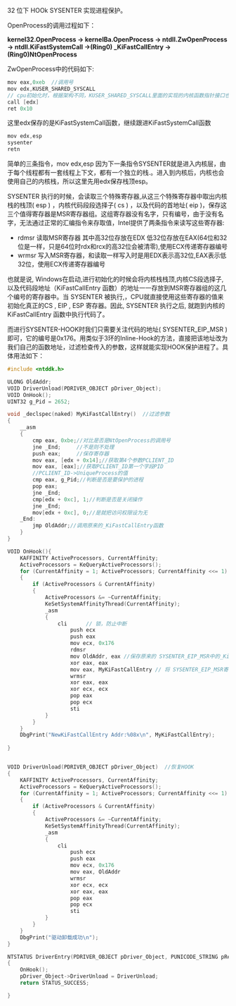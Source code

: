 32 位下 HOOk SYSENTER 实现进程保护。

OpenProcess的调用过程如下：

 **kernel32.OpenProcess -> kernelBa.OpenProcess -> ntdll.ZwOpenProcess -> ntdll.KiFastSystemCall ->(Ring0) _KiFastCallEntry -> (Ring0)NtOpenProcess**

ZwOpenProcess中的代码如下:

```c
mov eax,0xeb  //调用号
mov edx,KUSER_SHARED_SYSCALL 
// cpu初始化时，根据架构不同，KUSER_SHARED_SYSCALL里面的实现的内核函数指针接口也不同,可能是 KiIntSystemCall中断式系统调用 也可能是 KiFastSystemCall快速系统调用
call [edx]
ret 0x10
```
这里edx保存的是KiFastSystemCall函数，继续跟进KiFastSystemCall函数

```c
mov edx,esp
sysenter 
retn

```

简单的三条指令，mov edx,esp 因为下一条指令SYSENTER就是进入内核层，由于每个线程都有一套线程上下文，都有一个独立的栈.。进入到内核后，内核也会使用自己的内核栈，所以这里先用edx保存栈顶esp。

SYSENTER 执行的时候，会读取三个特殊寄存器,从这三个特殊寄存器中取出内核栈的栈顶( esp ) ，内核代码段段选择子( cs ) ，以及代码的首地址( eip )，保存这三个值得寄存器是MSR寄存器组。这组寄存器没有名字，只有编号，由于没有名字，无法通过正常的汇编指令来存取值，Intel提供了两条指令来读写这些寄存器:

* rdmsr 读取MSR寄存器 其中高32位存放在EDX 低32位存放在EAX(64位和32位是一样，只是64位时rdx和rcx的高32位会被清零),使用ECX传递寄存器编号
* wrmsr 写入MSR寄存器，和读取一样写入时是用EDX表示高32位,EAX表示低32位，使用ECX传递寄存器编号

也就是说, Windows在启动,进行初始化的时候会将内核栈栈顶,内核CS段选择子,以及代码段地址（KiFastCallEntry 函数）的地址一一存放到MSR寄存器组的这几个编号的寄存器中。当 SYSENTER 被执行,，CPU就直接使用这些寄存器的值来初始化真正的CS , EIP , ESP 寄存器。因此, SYSENTER 执行之后, 就跑到内核的 KiFastCallEntry 函数中执行代码了。

 
而进行SYSENTER-HOOK时我们只需要关注代码的地址( SYSENTER_EIP_MSR )即可，它的编号是0x176。用类似于3环的Inline-Hook的方法，直接把该地址改为我们自己的函数地址，过滤检查传入的参数，这样就能实现HOOK保护进程了。具体用法如下：

```c
#include <ntddk.h>

ULONG OldAddr;
VOID DriverUnload(PDRIVER_OBJECT pDriver_Object);
VOID OnHook();
UINT32 g_Pid = 2652;

void _declspec(naked) MyKiFastCallEntry()  //过滤参数
{
	__asm
	{
		cmp eax, 0xbe;//对比是否是NtOpenProcess的调用号
		jne _End;     //不是则不处理
		push eax;     //保存寄存器
		mov eax, [edx + 0x14];//获取第4个参数PCLIENT_ID
		mov eax, [eax];//获取PCLIENT_ID第一个字段PID
		//PCLIENT_ID->UniqueProcess的值       
		cmp eax, g_Pid;//判断是否是要保护的进程
		pop eax;
		jne _End;
		cmp[edx + 0xc], 1;//判断是否是关闭操作
		jne _End;
		mov[edx + 0xc], 0;//是就把访问权限设为无
	_End:
		jmp OldAddr;//调用原来的_KiFastCallEntry函数
	}
}

VOID OnHook(){
	KAFFINITY ActiveProcessors, CurrentAffinity;
	ActiveProcessors = KeQueryActiveProcessors();
	for (CurrentAffinity = 1; ActiveProcessors; CurrentAffinity <<= 1)  //考虑多核同步下，msr逻辑分离，所以修改每个内核的msr
	{
		if (ActiveProcessors & CurrentAffinity)
		{
			ActiveProcessors &= ~CurrentAffinity;
			KeSetSystemAffinityThread(CurrentAffinity);
			_asm
			{
				cli      // 锁，防止中断
					push ecx
					push eax
					mov ecx, 0x176
					rdmsr
					mov OldAddr, eax //保存原来的 SYSENTER_EIP_MSR中的_KiFastCallEntry
					xor eax, eax
					mov eax, MyKiFastCallEntry // 将 SYSENTER_EIP_MSR寄存器的值设置为我们的过滤函数
					wrmsr
					xor eax, eax
					xor ecx, ecx
					pop eax
					pop ecx
					sti
			}
		}
	}
	DbgPrint("NewKiFastCallEntry Addr:%08x\n", MyKiFastCallEntry);
	
}


VOID DriverUnload(PDRIVER_OBJECT pDriver_Object)  //恢复HOOK
{
	KAFFINITY ActiveProcessors, CurrentAffinity;
	ActiveProcessors = KeQueryActiveProcessors();
	for (CurrentAffinity = 1; ActiveProcessors; CurrentAffinity <<= 1)
	{
		if (ActiveProcessors & CurrentAffinity)
		{
			ActiveProcessors &= ~CurrentAffinity;
			KeSetSystemAffinityThread(CurrentAffinity);
			_asm
			{
				cli
					push ecx
					push eax
					mov ecx, 0x176
					mov eax, OldAddr
					wrmsr
					xor ecx, ecx
					xor eax, eax
					pop eax
					pop ecx
					sti
			}
		}
	}
	DbgPrint("驱动卸载成功\n");
}

NTSTATUS DriverEntry(PDRIVER_OBJECT pDriver_Object, PUNICODE_STRING pRegstryString)
{
	OnHook();
	pDriver_Object->DriverUnload = DriverUnload;
	return STATUS_SUCCESS;

}
```